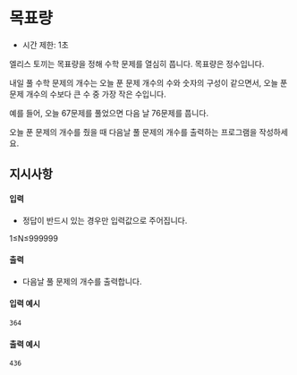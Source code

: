 <h1>목표량</h1>


* 시간 제한: 1초
  
엘리스 토끼는 목표량을 정해 수학 문제를 열심히 풉니다. 목표량은 정수입니다.

내일 풀 수학 문제의 개수는 오늘 푼 문제 개수의 수와 숫자의 구성이 같으면서, 오늘 푼 문제 개수의 수보다 큰 수 중 가장 작은 수입니다.

예를 들어, 오늘 67문제를 풀었으면 다음 날 76문제를 풉니다.

오늘 푼 문제의 개수를 줬을 때 다음날 풀 문제의 개수를 출력하는 프로그램을 작성하세요.

<h2>지시사항</h2>
<h4>입력</h4>


* 정답이 반드시 있는 경우만 입력값으로 주어집니다.

1≤N≤999999


<h4>출력</h4>


* 다음날 풀 문제의 개수를 출력합니다.

<h4>입력 예시</h4>
<code>364</code>
<h4>출력 예시</h4>
<code>436</code>
